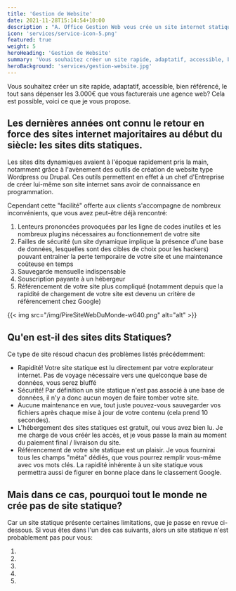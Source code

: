 ```yaml
---
title: 'Gestion de Website'
date: 2021-11-28T15:14:54+10:00
description : "A. Office Gestion Web vous crée un site internet statique: rapide, sécurisé, sans maintenance nécessaire et sans coût d'hébergement. Je peux vous créer un site vitrine, un petit eCommerce, ainsi qu'un site simple d'une seule page présentant un nouveau produit ou un évènement à venir."
icon: 'services/service-icon-5.png'
featured: true
weight: 5
heroHeading: 'Gestion de Website'
summary: 'Vous souhaitez créer un site rapide, adaptatif, accessible, bien référencé, le tout sans dépenser les 3.000€ que vous facturerais une agence web?'
heroBackground: 'services/gestion-website.jpg'
---
```


Vous souhaitez créer un site rapide, adaptatif, accessible, bien référencé, le tout sans dépenser les 3.000€ que vous facturerais une agence web?
Cela est possible, voici ce que je vous propose.

## Les dernières années ont connu le retour en force des sites internet majoritaires au début du siècle: les sites dits statiques.

Les sites dits dynamiques avaient à l'époque rapidement pris la main, notamment grâce à l'avènement des outils de création de website type Wordpress ou Drupal. Ces outils permettent en effet à un chef d'Entreprise de créer lui-même son site internet sans avoir de connaissance en programmation.

Cependant cette "facilité" offerte aux clients s'accompagne de nombreux inconvénients, que vous avez peut-être déjà rencontré:

1. Lenteurs prononcées provoquées par les ligne de codes inutiles et les nombreux plugins nécessaires au fonctionnement de votre site
2. Failles de sécurité (un site dynamique implique la présence d'une base de données, lesquelles sont des cibles de choix pour les hackers) pouvant entrainer la perte temporaire de votre site et une maintenance coûteuse en temps
3. Sauvegarde mensuelle indispensable
4. Souscription payante à un hébergeur
5. Référencement de votre site plus compliqué (notamment depuis que la rapidité de chargement de votre site est devenu un critère de référencement chez Google)

{{< img src="/img/PireSiteWebDuMonde-w640.png" alt="alt" >}}

## Qu'en est-il des sites dits Statiques?

Ce type de site résoud chacun des problèmes listés précédemment:

- Rapidité! Votre site statique est lu directement par votre explorateur internet. Pas de voyage nécessaire vers une quelconque base de données, vous serez bluffé
- Sécurité! Par définition un site statique n'est pas associé à une base de données, il n'y a donc aucun moyen de faire tomber votre site.
- Aucune maintenance en vue, tout juste pouvez-vous sauvegarder vos fichiers après chaque mise à jour de votre contenu (cela prend 10 secondes).
- L'hébergement des sites statiques est gratuit, oui vous avez bien lu. Je me charge de vous créér les accès, et je vous passe la main au moment du paiement final / livraison du site.
- Référencement de votre site statique est un plaisir. Je vous fournirai tous les champs "méta" dédiés, que vous pourrez remplir vous-même avec vos mots clés. La rapidité inhérente à un site statique vous permettra aussi de figurer en bonne place dans le classement Google.


## Mais dans ce cas, pourquoi tout le monde ne crée pas de site statique?

 Car un site statique présente certaines limitations, que je passe en revue ci-dessous. Si vous êtes dans l'un des cas suivants, alors un site statique n'est probablement pas pour vous:

1. 
2. 
3. 
4. 
5. 
